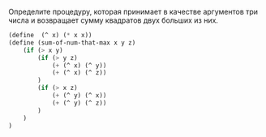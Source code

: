Определите процедуру, которая принимает в качестве аргументов три числа и возвращает сумму квадратов двух больших из них.
```scheme
(define  (^ x) (* x x))
(define (sum-of-num-that-max x y z)
	(if (> x y)
		(if (> y z)
			(+ (^ x) (^ y))
			(+ (^ x) (^ z))
		)
		(if (> x z)
			(+ (^ y) (^ x))
			(+ (^ y) (^ z))
		)
	)
)
```
